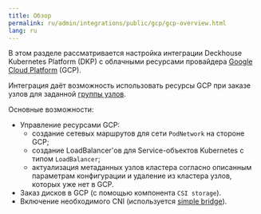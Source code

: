 ```yaml
---
title: Обзор
permalink: ru/admin/integrations/public/gcp/gcp-overview.html
lang: ru
---
```


В этом разделе рассматривается настройка интеграции Deckhouse Kubernetes Platform (DKP) с облачными ресурсами провайдера [Google Cloud Platform](https://cloud.google.com/) (GCP).

Интеграция даёт возможность использовать ресурсы GCP при заказе узлов для заданной [группы узлов](../../../configuration/platform-scaling/node-management.html#конфигурация-группы-узлов).

Основные возможности:

- Управление ресурсами GCP:
  - создание сетевых маршрутов для сети `PodNetwork` на стороне GCP;
  - создание LoadBalancer'ов для Service-объектов Kubernetes с типом `LoadBalancer`;
  - актуализация метаданных узлов кластера согласно описанным параметрам конфигурации и удаление из кластера узлов, которых уже нет в GCP.
- Заказ дисков в GCP (с помощью компонента `CSI storage`).
- Включение необходимого CNI (используется [simple bridge](../../../../reference/mc/cni-simple-bridge/)).
